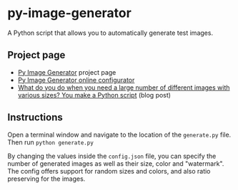 # py-image-generator
A Python script that allows you to automatically generate test images.

## Project page
- [Py Image Generator](http://awesomestsite.com/awesomest-projects/py-image-generator/) project page
- [Py Image Generator online configurator](http://awesomestsite.com/awesomest-projects/py-image-generator/configurator)
- [What do you do when you need a large number of different images with various sizes? You make a Python script](https://itsybitsybytes.com/py-image-generator/) (blog post)

## Instructions
Open a terminal window and navigate to the location of the `generate.py` file. Then run `python generate.py`

By changing the values inside the `config.json` file, you can specify the number of generated images as well as their size, color and "watermark". The config offers support for random sizes and colors, and also ratio preserving for the images.